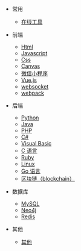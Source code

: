 - 常用
  - [在线工具](doc/tools.md)
  
- 前端

  - [Html](doc/html.md)
  - [Javascript](doc/javascript.md)
  - [Css](doc/css.md)
  - [Canvas](doc/canvas.md)
  - [微信小程序](doc/miniprogram.md)
  - [Vue.js](doc/vue.md)
  - [websocket](blog/websocket/index.md)
  - [webpack](doc/webpack.md)

- 后端

  - [Python](doc/python.md)
  - [Java](doc/java.md)
  - [PHP](doc/php.md)
  - [C#](doc/csharp.md)
  - [Visual Basic](doc/visual-basic.md)
  - [C 语言](doc/c.md)
  - [Ruby](doc/ruby.md)
  - [Linux](doc/linux.md)
  - [Go 语言](doc/go.md)
  - [区块链（blockchain）](doc/blockchain.md)

- 数据库

  - [MySQL](doc/mysql.md)
  - [Neo4j](doc/neo4j.md)
  - [Redis](doc/redis.md)

- 其他
  - [其他](doc/index.md)

